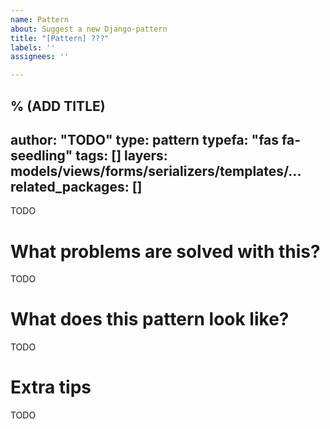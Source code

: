 ```yaml
---
name: Pattern
about: Suggest a new Django-pattern
title: "[Pattern] ???"
labels: ''
assignees: ''

---
```


% (ADD TITLE)
---
author: "TODO"
type: pattern
typefa: "fas fa-seedling"
tags: []
layers: models/views/forms/serializers/templates/...
related_packages: []
---

TODO

# What problems are solved with this?

TODO

# What does this pattern look like?

TODO

# Extra tips

TODO
